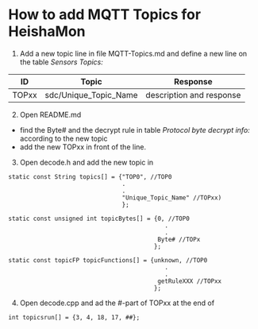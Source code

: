 # How to add MQTT Topics for HeishaMon

1. Add a new topic line in file MQTT-Topics.md and define a new line on the table *Sensors Topics:*


ID | Topic | Response
--- | --- | ---
TOPxx | sdc/Unique_Topic_Name | description and response

2. Open README.md 
- find the Byte# and the decrypt rule in table *Protocol byte decrypt info:* according to the new topic
- add the new TOPxx in front of the line.

3. Open decode.h and add the new topic in

```
static const String topics[] = {"TOP0", //TOP0
                                .
                                .
                                "Unique_Topic_Name" //TOPxx)
                                };
```

```
static const unsigned int topicBytes[] = {0, //TOP0
                                            .
                                            .
                                          Byte# //TOPx
                                         };
```

```
static const topicFP topicFunctions[] = {unknown, //TOP0
                                            .
                                            .
                                          getRuleXXX //TOPxx
                                         };
```

4. Open decode.cpp and ad the #-part of TOPxx at the end of 

```
int topicsrun[] = {3, 4, 18, 17, ##};
```